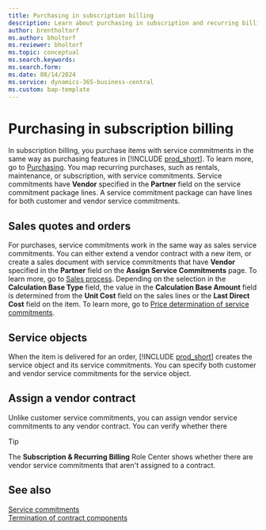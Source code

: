 ```yaml
---
title: Purchasing in subscription billing
description: Learn about purchasing in subscription and recurring billing.
author: brentholtorf
ms.author: bholtorf
ms.reviewer: bholtorf
ms.topic: conceptual
ms.search.keywords: 
ms.search.form: 
ms.date: 08/14/2024
ms.service: dynamics-365-business-central
ms.custom: bap-template
---
```


# Purchasing in subscription billing

In subscription billing, you purchase items with service commitments in the same way as purchasing features in [!INCLUDE [prod_short](../includes/prod_short.md)]. To learn more, go to [Purchasing](../purchasing-manage-purchasing.md). You map recurring purchases, such as rentals, maintenance, or subscription, with service commitments. Service commitments have **Vendor** specified in the **Partner** field on the service commitment package lines. A service commitment package can have lines for both customer and vendor service commitments.

## Sales quotes and orders

For purchases, service commitments work in the same way as sales service commitments. You can either extend a vendor contract with a new item, or create a sales document with service commitments that have **Vendor** specified in the **Partner** field on the **Assign Service Commitments** page. To learn more, go to [Sales process](sales/sales-service-commitments.md). Depending on the selection in the **Calculation Base Type** field, the value in the **Calculation Base Amount** field is determined from the **Unit Cost** field on the sales lines or the **Last Direct Cost** field on the item. To learn more, go to [Price determination of service commitments](sales/price-calculation.md).

## Service objects

When the item is delivered for an order, [!INCLUDE [prod_short](../includes/prod_short.md)] creates the service object and its service commitments. You can specify both customer and vendor service commitments for the service object.

## Assign a vendor contract

Unlike customer service commitments, you can assign vendor service commitments to any vendor contract. You can verify whether there 

> [!TIP]
> The **Subscription & Recurring Billing** Role Center shows whether there are vendor service commitments that aren't assigned to a contract.

## See also

[Service commitments](masterdata/service-commitments.md)  
[Termination of contract components](working-with-contracts/service-commitment-cancellation.md)  